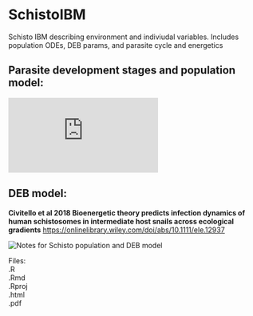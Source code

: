 # SchistoIBM  
  
Schisto IBM describing environment and indiviudal variables. Includes population ODEs, DEB params, and parasite cycle and energetics  

## Parasite development stages and population model:  
![**Kostova and Chipev 1991 A model of the dynamics of intramolluscan trematode populations: Some problems concerning oscillatory behavior**](https://ac.els-cdn.com/089812219190212M/1-s2.0-089812219190212M-main.pdf?_tid=32b0af35-2293-48b7-ab58-0dd79a9ebb5c&acdnat=1529442002_a41f53ba9fc6295fa2707dd1b409f004)

## DEB model:  
**Civitello et al 2018 Bioenergetic theory predicts infection dynamics of human schistosomes in intermediate host snails across ecological gradients** 
https://onlinelibrary.wiley.com/doi/abs/10.1111/ele.12937  
  
![Notes for Schisto population and DEB model](https://github.com/darwinanddavis/SchistoIBM/sibm_notes1.jpg?raw=true "Notes for Schisto population and DEB model")  

Files:  
.R  
.Rmd  
.Rproj  
.html  
.pdf  

